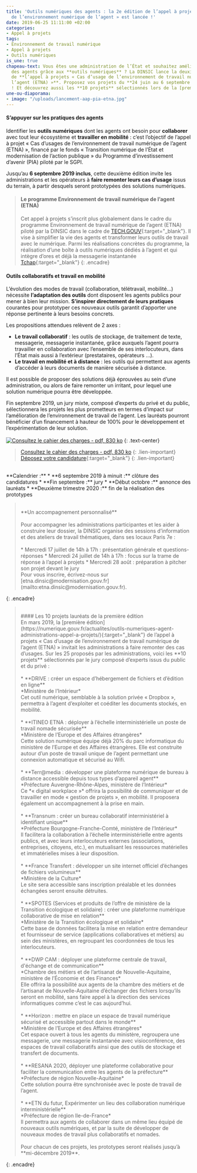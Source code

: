 ```yaml
---
title: 'Outils numériques des agents : la 2e édition de l’appel à projet « Cas d’usage
  de l’environnement numérique de l’agent » est lancée !'
date: 2019-06-25 11:11:00 +02:00
categories:
- Appel à projets
tags:
- Environnement de travail numérique
- Appel à projets
- Outils numériques
is_une: true
chapeau-text: Vous êtes une administration de l’État et souhaitez améliorer le quotidien
  des agents grâce aux **outils numériques** ? La DINSIC lance la deuxième édition
  de **l’appel à projets « Cas d’usage de l’environnement de travail numérique de
  l’agent (ETNA) »**. Proposez vos projets du **24 juin au 6 septembre 2019 inclus**
  ! Et découvrez aussi les **10 projets** sélectionnés lors de la [première édition](https://numerique.gouv.fr/actualites/outils-numeriques-agent-administrations-appel-a-projets/){:target="_blank"}.
une-ou-diaporama:
- image: "/uploads/lancement-aap-pia-etna.jpg"
---
```


#### S’appuyer sur les pratiques des agents

Identifier les **outils numériques** dont les agents ont besoin pour **collaborer** avec tout leur écosystème et **travailler en mobilité** : c’est l’objectif de l’appel à projet « Cas d’usages de l’environnement de travail numérique de l’agent (ETNA) », financé par le fonds « Transition numérique de l’État et modernisation de l’action publique » du Programme d’investissement d’avenir (PIA) piloté par le SGPI. 

Jusqu’au **6 septembre 2019 inclus**, cette deuxième édition invite les administrations et les opérateurs à **faire remonter leurs cas d’usage** issus du terrain, à partir desquels seront prototypées des solutions numériques. 

> 
> #### Le programme Environnement de travail numérique de l’agent (ETNA)
> Cet appel à projets s’inscrit plus globalement dans le cadre du programme Environnement de travail numérique de l’agent (ETNA) piloté par la DINSIC dans le cadre de [TECH.GOUV](https://numerique.gouv.fr/actualites/tech-gouv-accelerer-la-transformation-numerique-du-service-public/){:target="_blank"}. Il vise à simplifier la vie des agents et transformer leurs outils de travail avec le numérique. Parmi les réalisations concrètes du programme, la réalisation d’une boîte à outils numériques dédiés à l’agent et qui intègre d’ores et déjà la messagerie instantanée [Tchap](https://numerique.gouv.fr/espace-presse/lancement-de-tchap-la-messagerie-instantanee-des-agents-de-letat/){:target="_blank"}
{: .encadre}

#### Outils collaboratifs et travail en mobilité

L’évolution des modes de travail (collaboration, télétravail, mobilité…) nécessite **l’adaptation des outils** dont disposent les agents publics pour mener à bien leur mission. **S’inspirer directement de leurs pratiques** courantes pour prototyper ces nouveaux outils garantit d’apporter une réponse pertinente à leurs besoins concrets. 

Les propositions attendues relèvent de 2 axes :
<br>
* **Le travail collaboratif** : les outils de stockage, de traitement de texte, messagerie, messagerie instantanée, grâce auxquels l’agent pourra travailler en collaboration avec l’ensemble de ses interlocuteurs, dans l’État mais aussi à l’extérieur (prestataires, opérateurs …). 
* **Le travail en mobilité et à distance** : les outils qui permettent aux agents d’accéder à leurs documents de manière sécurisée à distance. 

Il est possible de proposer des solutions déjà éprouvées au sein d’une administration, ou alors de faire remonter un irritant, pour lequel une solution numérique pourra être développée. 

Fin septembre 2019, un jury mixte, composé d’experts du privé et du public, sélectionnera les projets les plus prometteurs en termes d’impact sur l’amélioration de l’environnement de travail de l’agent. Les lauréats pourront bénéficier d’un financement à hauteur de 100% pour le développement et l’expérimentation de leur solution. 
<br>
<br>
[![Consultez le cahier des charges - pdf, 830 ko](/uploads/cdc-PIA-ETNA2_capture.jpg)](/uploads/PIA-ETNA-2_Cahier-des-charges-et-reglement_aap.pdf)
{: .text-center}

> [Consultez le cahier des charges - pdf, 830 ko](/uploads/VF%20PIA%20ETNA%202%20Cahier%20des%20charges%20de%20l'AAP%20et%20R%C3%A9glement_ETNA.pdf)
{: .lien-important}
> [Déposez votre candidature](https://www.demarches-simplifiees.fr/commencer/pia-etna-sept2019){:target="_blank"}
{: .lien-important}
<br>
**Calendrier :** 
* **6 septembre 2019 à minuit :** clôture des candidatures
* **Fin septembre :** jury
* **Début octobre :** annonce des lauréats
* **Deuxième trimestre 2020 :** fin de la réalisation des prototypes



> <br>
> **Un accompagnement personnalisé**
> <br>
> <br>
> Pour accompagner les administrations participantes et les aider à construire leur dossier, la DINSIC organise des sessions d’information et des ateliers de travail thématiques, dans ses locaux Paris 7e :
> <br>
> <br>
> * Mercredi 17 juillet de 14h à 17h : présentation générale et questions- réponses
> * Mercredi 24 juillet de 14h à 17h : focus sur la trame de réponse à l’appel à projets
> * Mercredi 28 août : préparation à pitcher son projet devant le jury
> <br>
> Pour vous inscrire, écrivez-nous sur [etna.dinsic@modernisation.gouv.fr](mailto:etna.dinsic@modernisation.gouv.fr).
{: .encadre}


> <br>
> #### Les 10 projets lauréats de la première édition
> <br>
> En mars 2019, la [première édition](https://numerique.gouv.fr/actualites/outils-numeriques-agent-administrations-appel-a-projets/){:target="_blank"} de l’appel à projets « Cas d’usage de l’environnement de travail numérique de l’agent (ETNA) » invitait les administrations à faire remonter des cas d’usages. Sur les 25 proposés par les administrations, voici les **10 projets** sélectionnés par le jury composé d’experts issus du public et du privé : 
> <br>
> <br>
> * **DRIVE : créer un espace d’hébergement de fichiers et d’édition en ligne**<br>
> *Ministère de l’Intérieur*<br>
> Cet outil numérique, semblable à la solution privée « Dropbox », permettra à l’agent d’exploiter et coéditer les documents stockés, en mobilité.
> <br>
> <br>
> * **ITINEO ETNA : déployer à l’échelle interministérielle un poste de travail  nomade sécurisée**<br>
>*Ministère de l’Europe et des Affaires étrangères*<br>
> Cette solution numérique équipe déjà 20% du parc informatique du ministère de l’Europe et des Affaires étrangères. Elle est construite autour d’un poste de travail unique de l’agent permettant une connexion automatique et sécurisé au Wifi.
> <br>
> <br>
> * **Terr@media : développer une plateforme numérique de bureau à distance accessible depuis tous types d’appareil agent**<br>
> *Préfecture Auvergne-Rhône-Alpes, ministère de l’Intérieur*<br>
> Ce *« digital workplace »* offrira la possibilité de communiquer et de travailler en mode « gestion de projets », en mobilité. Il proposera également un accompagnement à la prise en main.
> <br>
> <br>
> * **Transnum : créer un bureau collaboratif interministériel à identifiant unique**<br>
> *Préfecture Bourgogne-Franche-Comté, ministère de l’Intérieur*<br>
> Il facilitera la collaboration à l’échelle interministérielle entre agents publics, et avec leurs interlocuteurs externes (associations, entreprises, citoyens, etc.), en mutualisant les ressources matérielles et immatérielles mises à leur disposition.
> <br>
> <br>
> * **France Transfert : développer un site internet officiel d’échanges de fichiers volumineux**<br>
> *Ministère de la Culture* <br>
> Le site sera accessible sans inscription préalable et les données échangées seront ensuite détruites.
> <br>
> <br>
> * **SPOTES (Services et produits de l’offre de ministère de la Transition écologique et solidaire) : créer une plateforme numérique collaborative de mise en relation**<br>
> *Ministère de la Transition écologique et solidaire*<br>
> Cette base de données facilitera la mise en relation entre demandeur et fournisseur de service (applications collaboratives et métiers) au sein des ministères, en regroupant les coordonnées de tous les interlocuteurs.
> <br>
> <br>
> * **DWP CAM : déployer une plateforme centrale de travail, d'échange et de communication**<br>
> *Chambre des métiers et de l’artisanat de Nouvelle-Aquitaine, ministère de l’Économie et des Finances*<br>
> Elle offrira la possibilité aux agents de la chambre des métiers et de l’artisanat de Nouvelle-Aquitaine d’échanger des fichiers lorsqu’ils seront en mobilité, sans faire appel à la direction des services informatiques comme c’est le cas aujourd’hui.
> <br>
> <br>
> * **Horizon : mettre en place un espace de travail numérique sécurisé et accessible partout dans le monde**<br>
> *Ministère de l’Europe et des Affaires étrangères*<br>
> Cet espace ouvert à tous les agents du ministère, regroupera une messagerie, une messagerie instantanée avec visioconférence, des espaces de travail collaboratifs ainsi que des outils de stockage et transfert de documents.
> <br>
> <br>
> * **RESANA 2020, déployer une plateforme collaborative pour faciliter la communication entre les agents de la préfecture**<br>
> *Préfecture de région Nouvelle-Aquitaine*<br>
> Cette solution pourra être synchronisée avec le poste de travail de  l’agent.
> <br>
> <br>
> * **ETN du futur, Expérimenter un lieu des collaboration numérique interministérielle**<br>
> *Préfecture de région Ile-de-France*<br>
> Il permettra aux agents de collaborer dans un même lieu équipé de nouveaux outils numériques, et par la suite de développer de nouveaux modes de travail plus collaboratifs et nomades. 
> <br>
> <br>
> Pour chacun de ces projets, les prototypes seront réalisés jusqu’à **mi-décembre 2019**.
> <br>
{: .encadre}
